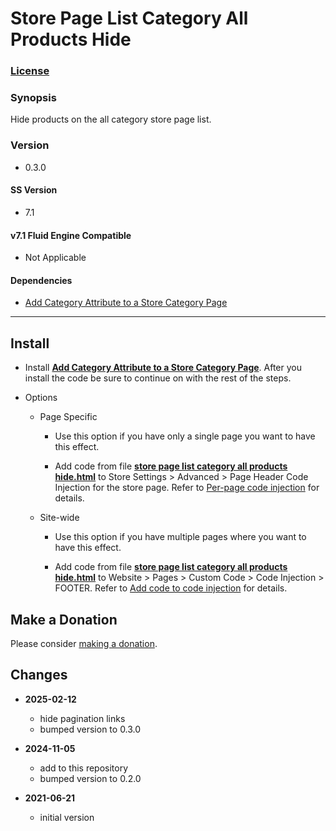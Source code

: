 # Store Page List Category All Products Hide

### [License][1]

### Synopsis

Hide products on the all category store page list.

### Version

  * 0.3.0

#### SS Version

  * 7.1

#### v7.1 Fluid Engine Compatible

  * Not Applicable

#### Dependencies

  * [Add Category Attribute to a Store Category Page][2]

---

## Install

* Install **[Add Category Attribute to a Store Category Page][3]**. After you
  install the code be sure to continue on with the rest of the steps.
  
* Options

  * Page Specific
  
    * Use this option if you have only a single page you want to have this
      effect.
      
    * Add code from file **[store page list category all products
      hide.html][4]** to Store Settings > Advanced > Page Header Code Injection
      for the store page. Refer to [Per-page code injection][5] for details.
      
  * Site-wide
  
    * Use this option if you have multiple pages where you want to have this
      effect.
      
    * Add code from file **[store page list category all products
      hide.html][4]** to Website > Pages > Custom Code > Code Injection >
      FOOTER. Refer to [Add code to code injection][6] for details.

## Make a Donation

Please consider [making a donation][7].

## Changes

* **2025-02-12**

  * hide pagination links
  * bumped version to 0.3.0
  
* **2024-11-05**

  * add to this repository
  * bumped version to 0.2.0
  
* **2021-06-21**

  * initial version

[1]: https://github.com/tomsWebConsulting/twcsl/blob/main/LICENSE.txt#L1
[2]: https://github.com/tomsWebConsulting/twcsl/tree/main/Add%20Category%20Attribute%20to%20a%20Store%20Category%20Page
[3]: https://github.com/tomsWebConsulting/twcsl/tree/main/Add%20Category%20Attribute%20to%20a%20Store%20Category%20Page#add-category-attribute-to-a-store-category-page
[4]: store%20page%20list%20category%20all%20products%20hide.html#L1
[5]: https://support.squarespace.com/hc/en-us/articles/205815908-Using-code-injection#toc-per-page-code-injection
[6]: https://support.squarespace.com/hc/en-us/articles/205815908-Using-code-injection#toc-add-code-to-code-injection
[7]: https://github.com/tomsWebConsulting/twcsl#make-a-donation
